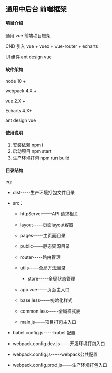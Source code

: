 ## 通用中后台 前端框架

#### 项目介绍
通用 vue 前端项目框架 

CND 引入 vue + vuex + vue-router + echarts 

UI 组件 ant design vue

#### 软件架构
 node 10 + 
 
 webpack 4.X + 
 
 vue 2.X +  
 
 Echarts 4.X+ 
 
 ant design vue
 
#### 使用说明

1. 安装依赖  npm i
2. 启动项目  npm start
3. 生产环境打包 npm run build
#### 目录结构

eg:
* dist-----生产环境打包文件目录  
* src：    
    * httpServer-----API 请求相关
    
    * layout-----页面layout容器
    * pages-----主页面目录
    * public-----静态资源目录
    * router-----路由管理
    * utils-----全局方法目录
        * store-----全局状态管理
    * app.vue-----页面主入口
    * base.less-----初始化样式
    * common.less-----全局样式表
    * main.js-----项目打包主入口
* babel.config.js-----babel 配置

* webpack.config.dev.js-----开发环境打包入口
* webpack.config.js-----webpack公共配置
* webpack.config.prod.js-----生产环境打包入口
        

